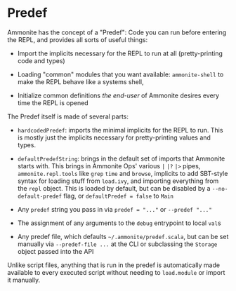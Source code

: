 Predef
======

Ammonite has the concept of a "Predef": Code you can run before entering the 
REPL, and provides all sorts of useful things:

- Import the implicits necessary for the REPL to run at all (pretty-printing 
  code and types)
  
- Loading "common" modules that you want available: `ammonite-shell` to make the
  REPL behave like a systems shell,
   
- Initialize common definitions *the end-user* of Ammonite desires every time 
  the REPL is opened
  
The Predef itself is made of several parts:

- `hardcodedPredef`: imports the minimal implicits for the REPL to run.
  This is mostly just the implicits necessary for pretty-printing values and 
  types.

- `defaultPredefString`: brings in the default set of imports that 
  Ammonite starts with. This brings in Ammonite Ops' various `|` `|?` `|>`
  pipes, `ammonite.repl.tools` like `grep` `time` and `browse`, implicits to
  add SBT-style syntax for loading stuff from `load.ivy`, and importing 
  everything from the `repl` object. This is loaded by default, but can
  be disabled by a `--no-default-predef` flag, or `defaultPredef = false` to
  `Main`

- Any `predef` string you pass in via `predef = "..."` or `--predef "..."`

- The assignment of any arguments to the `debug` entrypoint to local `val`s

- Any predef file, which defaults `~/.ammonite/predef.scala`, but can be set
  manually via `--predef-file ...` at the CLI or subclassing the `Storage`
  object passed into the API


Unlike script files, anything that is run in the predef is automatically made
available to every executed script without needing to `load.module` or import 
it manually.
  
